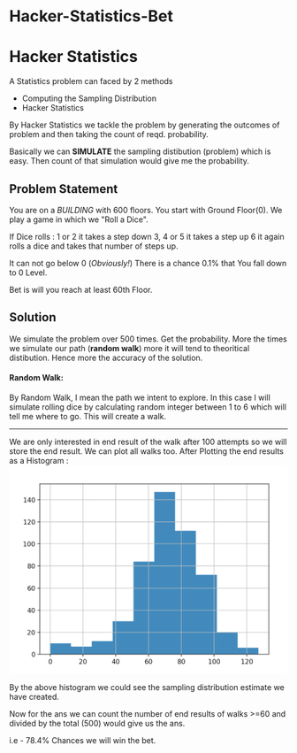 # Hacker-Statistics-Bet



# Hacker Statistics

A Statistics problem can faced by 2 methods
- Computing the Sampling Distribution
- Hacker Statistics

By Hacker Statistics we tackle the problem by generating the outcomes of problem and then taking the count of reqd. probability.

Basically we can **SIMULATE**  the sampling distibution (problem) which is easy.
Then count of that simulation would give me the probability.

## Problem Statement

You are on a *BUILDING* with 600 floors. You start with Ground Floor(0). We play a game in which we "Roll a Dice".  

If Dice rolls :
		1 or 2 it takes a step down
		3, 4 or 5 it takes a step up
		6 it again rolls a dice and takes that number of steps up.

It can not go below 0 (*Obviously!*)
There is a chance 0.1% that You fall down to 0 Level.

Bet is will you reach at least 60th Floor.

## Solution
We simulate the problem over 500 times. Get the probability.
More the times we simulate our path (**random walk**) more it will tend to theoritical distibution. Hence more the accuracy of the solution.

#### Random Walk:
By Random Walk, I mean the path we intent to explore.
In this case I will simulate rolling dice by calculating random integer between 1 to 6 which will tell me where to go. This will create a walk.


---


We are only interested in end result of the walk after 100 attempts so we will store the end result. We can plot all walks too.
After Plotting the end results as a Histogram :
![Plot](https://raw.githubusercontent.com/singhaniatanay/Hacker-Statistics-Bet/master/Plot.png "Plot")

By the above histogram we could see the sampling distribution estimate we have created.

Now for the ans we can count the number of end results of walks >=60 and divided by the total  (500) would give us the ans.

i.e
		- 78.4% Chances we will win the bet.
